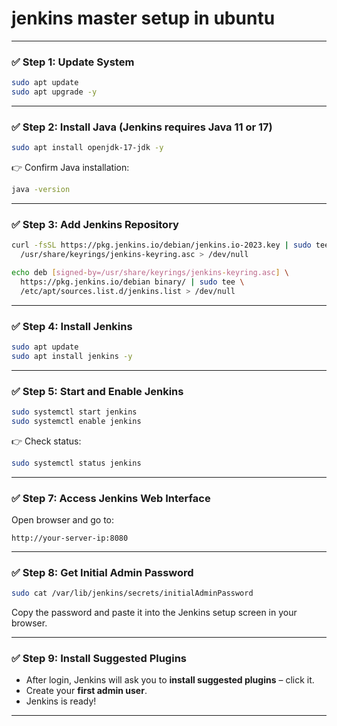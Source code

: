 # jenkins master setup in ubuntu

---

### ✅ Step 1: Update System

```bash
sudo apt update
sudo apt upgrade -y
```

---

### ✅ Step 2: Install Java (Jenkins requires Java 11 or 17)

```bash
sudo apt install openjdk-17-jdk -y
```

👉 Confirm Java installation:

```bash
java -version
```

---

### ✅ Step 3: Add Jenkins Repository

```bash
curl -fsSL https://pkg.jenkins.io/debian/jenkins.io-2023.key | sudo tee \
  /usr/share/keyrings/jenkins-keyring.asc > /dev/null
```

```bash
echo deb [signed-by=/usr/share/keyrings/jenkins-keyring.asc] \
  https://pkg.jenkins.io/debian binary/ | sudo tee \
  /etc/apt/sources.list.d/jenkins.list > /dev/null
```

---

### ✅ Step 4: Install Jenkins

```bash
sudo apt update
sudo apt install jenkins -y
```

---

### ✅ Step 5: Start and Enable Jenkins

```bash
sudo systemctl start jenkins
sudo systemctl enable jenkins
```

👉 Check status:

```bash
sudo systemctl status jenkins
```

---


### ✅ Step 7: Access Jenkins Web Interface

Open browser and go to:

```
http://your-server-ip:8080
```

---

### ✅ Step 8: Get Initial Admin Password

```bash
sudo cat /var/lib/jenkins/secrets/initialAdminPassword
```

Copy the password and paste it into the Jenkins setup screen in your browser.

---

### ✅ Step 9: Install Suggested Plugins

* After login, Jenkins will ask you to **install suggested plugins** – click it.
* Create your **first admin user**.
* Jenkins is ready!

---


